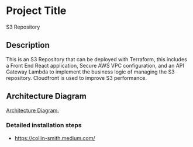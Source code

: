 # Project Title

S3 Repository

## Description

This is an S3 Repository that can be deployed with Terraform, this includes a Front End React application, Secure AWS VPC configuration, and an API Gateway Lambda to implement the business logic of managing the S3 repository.
Cloudfront is used to improve S3 performance.

## Architecture Diagram

[Architecture Diagram.]([https://myoctocat.com/assets/images/base-octocat.svg](https://github.com/collin-smith/s3repository/blob/main/architecturediagram.jpg))

### Detailed installation steps

* https://collin-smith.medium.com/

